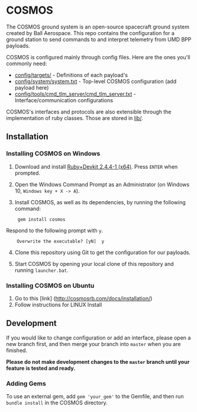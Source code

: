 # COSMOS

The COSMOS ground system is an open-source spacecraft ground system created by Ball Aerospace. This repo contains
the configuration for a ground station to send commands to and interpret telemetry from UMD BPP payloads.

COSMOS is configured mainly through config files. Here are the ones you'll commonly need:

* [config/targets/](config/targets/) - Definitions of each payload's 
* [config/system/system.txt](config/system/system.txt) - Top-level COSMOS configuration (add payload here)
* [config/tools/cmd_tlm_server/cmd_tlm_server.txt](config/tools/cmd_tlm_server/cmd_tlm_server.txt) - Interface/communication configurations

COSMOS's interfaces and protocols are also extensible through the implementation of ruby classes. Those are stored in [lib/](lib/).

## Installation

### Installing COSMOS on Windows

1. Download and install [Ruby+Devkit 2.4.4-1 (x64)](https://github.com/oneclick/rubyinstaller2/releases/download/rubyinstaller-2.4.4-1/rubyinstaller-devkit-2.4.4-1-x64.exe). Press ```ENTER``` when prompted.

2. Open the Windows Command Prompt as an Administrator (on Windows 10, ```Windows key + X -> A```).

3. Install COSMOS, as well as its dependencies, by running the following command:

        gem install cosmos

Respond to the following prompt with ```y```.

        Overwrite the executable? [yN]  y

4. Clone this repository using Git to get the configuration for our payloads.

5. Start COSMOS by opening your local clone of this repository and running ```launcher.bat```.


### Installing COSMOS on Ubuntu

1. Go to this [link] (http://cosmosrb.com/docs/installation/) 
2. Follow instructions for LINUX Install 



## Development

If you would like to change configuration or add an interface, please open a new branch first, and then merge your branch into `master` when you are finished. 

**Please do not make development changes to the `master` branch until your feature is tested and ready.**    

### Adding Gems

To use an external gem, add `gem 'your_gem'` to the Gemfile, and then run `bundle install` in the COSMOS directory.
